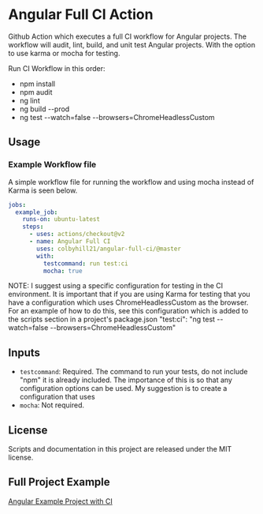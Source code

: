 # Angular Full CI Action
Github Action which executes a full CI workflow for Angular projects. The workflow will audit, lint, build, and unit test Angular projects. With the option to use karma or mocha for testing.

Run CI Workflow in this order:
- npm install
- npm audit
- ng lint
- ng build --prod
- ng test --watch=false --browsers=ChromeHeadlessCustom

## Usage

### Example Workflow file

A simple workflow file for running the workflow and using mocha instead of Karma is seen below.

```yaml
jobs:
  example_job:
    runs-on: ubuntu-latest
    steps:
      - uses: actions/checkout@v2
      - name: Angular Full CI
        uses: colbyhill21/angular-full-ci/@master
        with:
          testcommand: run test:ci
          mocha: true
```

NOTE: I suggest using a specific configuration for testing in the CI environment. It is important that if you are using Karma for testing that you have a configuration which uses ChromeHeadlessCustom as the browser. For an example of how to do this, see this configuration which is added to the scripts section in a project's package.json
"test:ci": "ng test --watch=false --browsers=ChromeHeadlessCustom"

## Inputs

- `testcommand`: Required. The command to run your tests, do not include "npm" it is already included. The importance of this is so that any configuration options can be used. My suggestion is to create a configuration that uses 
- `mocha`: Not required. 

## License
Scripts and documentation in this project are released under the MIT license.

## Full Project Example
[Angular Example Project with CI](https://github.com/colbyhill21/test-angular-action)
